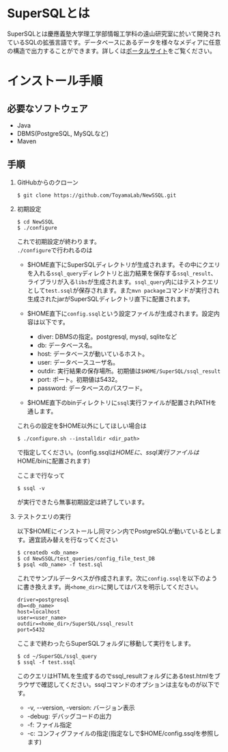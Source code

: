 # SuperSQLとは

SuperSQLとは慶應義塾大学理工学部情報工学科の遠山研究室に於いて開発されているSQLの拡張言語です。データベースにあるデータを様々なメディアに任意の構造で出力することができます。詳しくは[ポータルサイト][1]をご覧ください。

# インストール手順

## 必要なソフトウェア
- Java
- DBMS(PostgreSQL, MySQLなど)
- Maven

## 手順
1. GitHubからのクローン

    `$ git clone https://github.com/ToyamaLab/NewSSQL.git`

2. 初期設定

    ```
    $ cd NewSSQL
    $ ./configure
    ```
    これで初期設定が終わります。\
    `./configure`で行われるのは
    - $HOME直下にSuperSQLディレクトリが生成されます。その中にクエリを入れる`ssql_query`ディレクトリと出力結果を保存する`ssql_result`、ライブラリが入る`libs`が生成されます。`ssql_query`内にはテストクエリとして`test.ssql`が保存されます。また`mvn package`コマンドが実行され生成されたjarがSuperSQLディレクトリ直下に配置されます。
    - $HOME直下に`config.ssql`という設定ファイルが生成されます。設定内容は以下です。
        
        - diver: DBMSの指定。postgresql, mysql, sqliteなど 
        - db: データベース名。
        - host: データベースが動いているホスト。
        - user: データベースユーザ名。
        - outdir: 実行結果の保存場所。初期値は`$HOME/SuperSQL/ssql_result`
        - port: ポート。初期値は5432。
        - password: データベースのパスワード。

    - $HOME直下のbinディレクトリに`ssql`実行ファイルが配置されPATHを通します。

    これらの設定を$HOME以外にしてほしい場合は
    
    `$ ./configure.sh --installdir <dir_path>`
    
    で指定してください。(config.ssqlは$HOMEに、ssql実行ファイルは$HOME/binに配置されます)

    ここまで行なって
    
    `$ ssql -v`

    が実行できたら無事初期設定は終了しています。

3. テストクエリの実行
    
    以下$HOMEにインストールし同マシン内でPostgreSQLが動いているとします。適宜読み替えを行なってください
    ```
    $ createdb <db_name>
    $ cd NewSSQL/test_queries/config_file_test_DB
    $ psql <db_name> -f test.sql
    ```

    これでサンプルデータベスが作成されます。次に`config.ssql`を以下のように書き換えます。尚`<home_dir>`に関してはパスを明示してください。
    ```
    driver=postgresql
    db=<db_name>
    host=localhost
    user=<user_name>
    outdir=<home_dir>/SuperSQL/ssql_result
    port=5432
    ```
    ここまで終わったらSuperSQLフォルダに移動して実行をします。
    ```
    $ cd ~/SuperSQL/ssql_query
    $ ssql -f test.ssql
    ```
    このクエリはHTMLを生成するのでssql_resultフォルダにあるtest.htmlをブラウザで確認してください。ssqlコマンドのオプションは主なものが以下です。

    - -v, --version, -version: バージョン表示
    - -debug: デバッグコードの出力
    - -f: ファイル指定
    - -c: コンフィグファイルの指定(指定なしで$HOME/config.ssqlを参照します)



[1]:http://ssql.db.ics.keio.ac.jp/